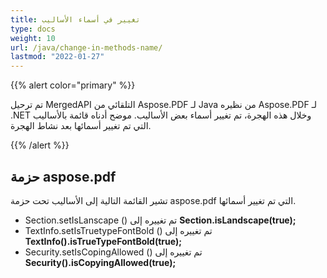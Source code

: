 ```yaml
---
title: تغيير في أسماء الأساليب
type: docs
weight: 10
url: /java/change-in-methods-name/
lastmod: "2022-01-27"
---
```


{{% alert color="primary" %}}

تم ترحيل MergedAPI التلقائي من Aspose.PDF لـ Java من نظيره Aspose.PDF لـ .NET وخلال هذه الهجرة، تم تغيير أسماء بعض الأساليب. موضح أدناه قائمة بالأساليب التي تم تغيير أسمائها بعد نشاط الهجرة.

{{% /alert %}}

## حزمة aspose.pdf

تشير القائمة التالية إلى الأساليب تحت حزمة aspose.pdf التي تم تغيير أسمائها.

- Section.setIsLanscape () تم تغييره إلى **Section.isLandscape(true);**
- TextInfo.setIsTruetypeFontBold () تم تغييره إلى **TextInfo().isTrueTypeFontBold(true);**
- Security.setIsCopingAllowed () تم تغييره إلى **Security().isCopyingAllowed(true);**